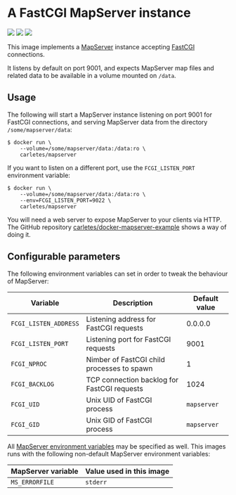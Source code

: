 # A FastCGI MapServer instance

[![](https://images.microbadger.com/badges/version/carletes/mapserver.svg)](https://microbadger.com/images/carletes/mapserver "Get your own image badge on microbadger.com")
[![](https://images.microbadger.com/badges/image/carletes/mapserver.svg)](https://microbadger.com/images/carletes/mapserver "Get your own image badge on microbadger.com")
[![](https://images.microbadger.com/badges/commit/carletes/mapserver.svg)](https://microbadger.com/images/carletes/mapserver "Get your own commit badge on microbadger.com")

This image implements a [MapServer](http://mapserver.org/) instance accepting [FastCGI](https://en.wikipedia.org/wiki/FastCGI) connections.

It listens by default on port 9001, and expects MapServer map files and related data to be available in a volume mounted on `/data`.


## Usage

The following will start a MapServer instance listening on port 9001 for FastCGI connections, and serving MapServer data from the directory `/some/mapserver/data`:

    $ docker run \
	    --volume=/some/mapserver/data:/data:ro \
		carletes/mapserver

If you want to listen on a different port, use the `FCGI_LISTEN_PORT` environment variable:

    $ docker run \
	    --volume=/some/mapserver/data:/data:ro \
		--env=FCGI_LISTEN_PORT=9022 \
		carletes/mapserver

You will need a web server to expose MapServer to your clients via HTTP. The GitHub repository [carletes/docker-mapserver-example](https://github.com/carletes/docker-mapserver-example) shows a way of doing it.


## Configurable parameters

The following environment variables can set in order to tweak the behaviour of MapServer:

| Variable              | Description                                 | Default value |
|-----------------------|---------------------------------------------|---------------|
| `FCGI_LISTEN_ADDRESS` | Listening address for FastCGI requests      | 0.0.0.0       |
| `FCGI_LISTEN_PORT`    | Listening port for FastCGI requests         | 9001          |
| `FCGI_NPROC`          | Nimber of FastCGI child processes to spawn  | 1             |
| `FCGI_BACKLOG`        | TCP connection backlog for FastCGI requests | 1024          |
| `FCGI_UID`            | Unix UID of FastCGI process                 | `mapserver`   |
| `FCGI_GID`            | Unix GID of FastCGI process                 | `mapserver`   |

All [MapServer environment variables](http://mapserver.org/environment_variables.html) may be specified as well. This images runs with the following non-default MapServer environment variables:

| MapServer variable | Value used in this image         |
|--------------------|----------------------------------|
| `MS_ERRORFILE`     | `stderr`                         |

